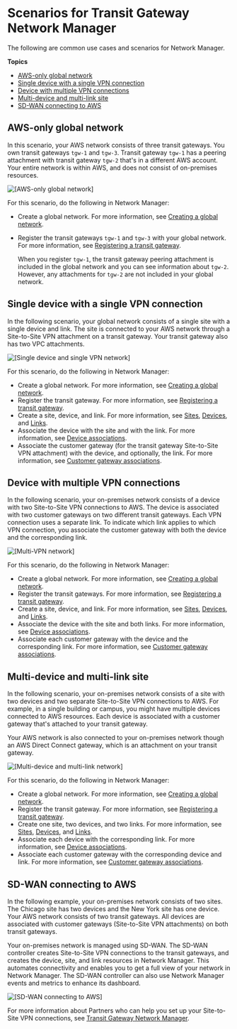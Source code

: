 # Scenarios for Transit Gateway Network Manager<a name="network-manager-scenarios"></a>

The following are common use cases and scenarios for Network Manager\.

**Topics**
+ [AWS\-only global network](#scenario-aws-only-global-network)
+ [Single device with a single VPN connection](#scenario-one-device-one-vpn)
+ [Device with multiple VPN connections](#scenario-device-multiple-vpns)
+ [Multi\-device and multi\-link site](#scenario-multi-device-site)
+ [SD\-WAN connecting to AWS](#scenario-wan-to-aws)

## AWS\-only global network<a name="scenario-aws-only-global-network"></a>

In this scenario, your AWS network consists of three transit gateways\. You own transit gateways `tgw-1` and `tgw-3`\. Transit gateway `tgw-1` has a peering attachment with transit gateway `tgw-2` that's in a different AWS account\. Your entire network is within AWS, and does not consist of on\-premises resources\.

![\[AWS-only global network\]](http://docs.aws.amazon.com/vpc/latest/tgw/images/nm-aws-only.png)

For this scenario, do the following in Network Manager:
+ Create a global network\. For more information, see [Creating a global network](global-networks.md#global-networks-creating)\.
+ Register the transit gateways `tgw-1` and `tgw-3` with your global network\. For more information, see [Registering a transit gateway](tgw-registrations.md#register-tgw)\. 

  When you register `tgw-1`, the transit gateway peering attachment is included in the global network and you can see information about `tgw-2`\. However, any attachments for `tgw-2` are not included in your global network\.

## Single device with a single VPN connection<a name="scenario-one-device-one-vpn"></a>

In the following scenario, your global network consists of a single site with a single device and link\. The site is connected to your AWS network through a Site\-to\-Site VPN attachment on a transit gateway\. Your transit gateway also has two VPC attachments\.

![\[Single device and single VPN network\]](http://docs.aws.amazon.com/vpc/latest/tgw/images/nm-single-device-single-vpn.png)

For this scenario, do the following in Network Manager:
+ Create a global network\. For more information, see [Creating a global network](global-networks.md#global-networks-creating)\.
+ Register the transit gateway\. For more information, see [Registering a transit gateway](tgw-registrations.md#register-tgw)\.
+ Create a site, device, and link\. For more information, see [Sites](sites.md), [Devices](devices.md), and [Links](links.md)\.
+ Associate the device with the site and with the link\. For more information, see [Device associations](devices.md#device-associations)\.
+ Associate the customer gateway \(for the transit gateway Site\-to\-Site VPN attachment\) with the device, and optionally, the link\. For more information, see [Customer gateway associations](cgw-association.md)\.

## Device with multiple VPN connections<a name="scenario-device-multiple-vpns"></a>

In the following scenario, your on\-premises network consists of a device with two Site\-to\-Site VPN connections to AWS\. The device is associated with two customer gateways on two different transit gateways\. Each VPN connection uses a separate link\. To indicate which link applies to which VPN connection, you associate the customer gateway with both the device and the corresponding link\.

![\[Multi-VPN network\]](http://docs.aws.amazon.com/vpc/latest/tgw/images/nm-device-multiple-vpn.png)

For this scenario, do the following in Network Manager:
+ Create a global network\. For more information, see [Creating a global network](global-networks.md#global-networks-creating)\.
+ Register the transit gateways\. For more information, see [Registering a transit gateway](tgw-registrations.md#register-tgw)\.
+ Create a site, device, and link\. For more information, see [Sites](sites.md), [Devices](devices.md), and [Links](links.md)\.
+ Associate the device with the site and both links\. For more information, see [Device associations](devices.md#device-associations)\.
+ Associate each customer gateway with the device and the corresponding link\. For more information, see [Customer gateway associations](cgw-association.md)\.

## Multi\-device and multi\-link site<a name="scenario-multi-device-site"></a>

In the following scenario, your on\-premises network consists of a site with two devices and two separate Site\-to\-Site VPN connections to AWS\. For example, in a single building or campus, you might have multiple devices connected to AWS resources\. Each device is associated with a customer gateway that's attached to your transit gateway\.

Your AWS network is also connected to your on\-premises network though an AWS Direct Connect gateway, which is an attachment on your transit gateway\.

![\[Multi-device and multi-link network\]](http://docs.aws.amazon.com/vpc/latest/tgw/images/nm-multi-device-site.png)

For this scenario, do the following in Network Manager:
+ Create a global network\. For more information, see [Creating a global network](global-networks.md#global-networks-creating)\.
+ Register the transit gateway\. For more information, see [Registering a transit gateway](tgw-registrations.md#register-tgw)\.
+ Create one site, two devices, and two links\. For more information, see [Sites](sites.md), [Devices](devices.md), and [Links](links.md)\.
+ Associate each device with the corresponding link\. For more information, see [Device associations](devices.md#device-associations)\.
+ Associate each customer gateway with the corresponding device and link\. For more information, see [Customer gateway associations](cgw-association.md)\.

## SD\-WAN connecting to AWS<a name="scenario-wan-to-aws"></a>

In the following example, your on\-premises network consists of two sites\. The Chicago site has two devices and the New York site has one device\. Your AWS network consists of two transit gateways\. All devices are associated with customer gateways \(Site\-to\-Site VPN attachments\) on both transit gateways\.

Your on\-premises network is managed using SD\-WAN\. The SD\-WAN controller creates Site\-to\-Site VPN connections to the transit gateways, and creates the device, site, and link resources in Network Manager\. This automates connectivity and enables you to get a full view of your network in Network Manager\. The SD\-WAN controller can also use Network Manager events and metrics to enhance its dashboard\. 

![\[SD-WAN connecting to AWS\]](http://docs.aws.amazon.com/vpc/latest/tgw/images/nm-sd-wan-aws.png)

For more information about Partners who can help you set up your Site\-to\-Site VPN connections, see [Transit Gateway Network Manager](https://aws.amazon.com/transit-gateway/network-manager)\.